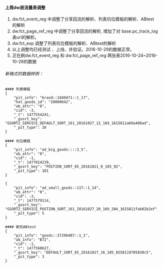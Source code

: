 #### 上周dw层流量表调整
1. dw.fct_event_reg 中调整了分享回流的解析、列表坑位模板的解析、ABtest的解析
2. dw.fct_page_ref_reg 中调整了分享回流的解析, 增加了对 base.pc_track_log 表url的解析。
3. dw.fct_exp 调整了列表坑位模板的解析、ABtest的解析
4. 以上调整均已经测试 、上线、并验证。2016-10-29的数据正常。
5. 正在刷dw.fct_event_reg 和 dw.fct_page_ref_reg 两张表2016-10-24~2016-10-28的数据

###### 新格式的数据样例：

``` 
#### 列表模板
{
    "pit_info": "brand::1849471::1_17", 
    "hot_goods_id": "20000642", 
    "ab_attr": "8", 
    "cid": -3, 
    "_t": 1477554241, 
    "_gsort_key": "GSORT2_SERVICE_DEFAULT_SORT_161_20161027_12_169_1615811a69a408ad", 
    "_pit_type": 10
}

#### 坑位模板
{
    "pit_info": "ad_big_goods::::3_5", 
    "ab_attr": "0", 
    "cid": -1, 
    "_t": 1477014239, 
    "_gsort_key": "POSTION_SORT_85_20161021_0_105_92", 
    "_pit_type": 101
}

{
    "pit_info": "ad_small_goods::117::1_14", 
    "ab_attr": "0", 
    "cid": -3, 
    "_t": 1477579114, 
    "_gsort_key": "GSORT2_SERVICE_POSTION_SORT_161_20161027_20_169_204_1615811fab82b2ef", 
    "_pit_type": 5
}

#### 新的ABtest
{
    "pit_info": "goods::37296487::1_1", 
    "ab_info": "B72", 
    "cid": -1, 
    "_t": 1477560627, 
    "_gsort_key": "DEFAULT_SORT_85_20161027_16_105_8558119705838c5", 
    "_pit_type": 3
}

```
